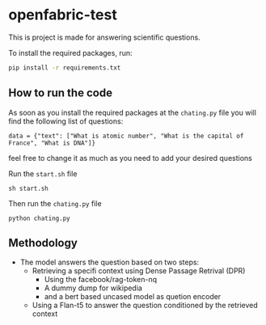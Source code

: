 # openfabric-test
This is project is made for answering scientific questions.

To install the required packages, run:

```bash
pip install -r requirements.txt
```

## How to run the code
As soon as you install the required packages at the `chating.py` file you will find the following list of questions:
```
data = {"text": ["What is atomic number", "What is the capital of France", "What is DNA"]}
```
feel free to change it as much as you need to add your desired questions

Run the ```start.sh``` file
```
sh start.sh
```
Then run the `chating.py` file
```
python chating.py
```

## Methodology
- The model answers the question based on two steps:
  - Retrieving a specifi context using Dense Passage Retrival (DPR)
      - Using the facebook/rag-token-nq
      - A dummy dump for wikipedia
      - and a bert based uncased model as quetion encoder
  - Using a Flan-t5 to answer the question conditioned by the retrieved context
  
